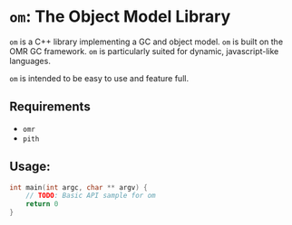 # `om`: The Object Model Library

`om` is a C++ library implementing a GC and object model. `om` is built on the OMR GC framework. `om` is particularly suited for dynamic, javascript-like languages.

`om` is intended to be easy to use and feature full.

## Requirements
* `omr`
* `pith`

## Usage:
```C++
int main(int argc, char ** argv) {
	// TODO: Basic API sample for om
	return 0
}
```
